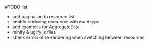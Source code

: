 #TODO list
- add pagination to resource list
- enable retrieving resources with multi type
- add examples for AggregateData
- minify & uglify js files
- check errors of re-rendering when switching between resources
